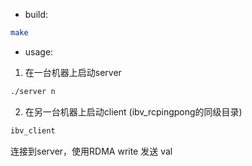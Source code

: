 - build: 

```bash
make
```

- usage:

1. 在一台机器上启动server

```bash
./server n
```

2. 在另一台机器上启动client (ibv_rcpingpong的同级目录)

```bash
ibv_client
```

连接到server，使用RDMA write 发送 val

